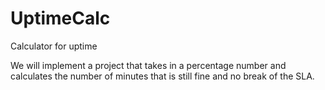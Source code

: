 # UptimeCalc
Calculator for uptime

We will implement a project that takes in  a percentage number and calculates the number of minutes that is still fine and no break of the SLA.